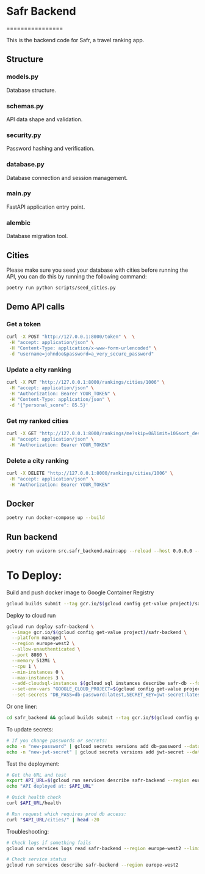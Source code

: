# Safr Backend

================

This is the backend code for Safr, a travel ranking app.

## Structure

### models.py

Database structure.

### schemas.py

API data shape and validation.

### security.py

Password hashing and verification.

### database.py

Database connection and session management.

### main.py

FastAPI application entry point.

### alembic

Database migration tool.

## Cities

Please make sure you seed your database with cities before running the API, you can do this by running the following command:

```bash
poetry run python scripts/seed_cities.py
```

## Demo API calls

### Get a token

```bash
curl -X POST "http://127.0.0.1:8000/token" \  \
 -H "accept: application/json" \
 -H "Content-Type: application/x-www-form-urlencoded" \
 -d "username=johndoe&password=a_very_secure_password"
```

### Update a city ranking

```bash
curl -X PUT "http://127.0.0.1:8000/rankings/cities/1006" \
 -H "accept: application/json" \
 -H "Authorization: Bearer YOUR_TOKEN" \
 -H "Content-Type: application/json" \
 -d '{"personal_score": 85.5}'
```

### Get my ranked cities

```bash
curl -X GET "http://127.0.0.1:8000/rankings/me?skip=0&limit=10&sort_desc=true" \
 -H "accept: application/json" \
 -H "Authorization: Bearer YOUR_TOKEN"
```

### Delete a city ranking

```bash
curl -X DELETE "http://127.0.0.1:8000/rankings/cities/1006" \
 -H "accept: application/json" \
 -H "Authorization: Bearer YOUR_TOKEN"
```

## Docker

```bash
poetry run docker-compose up --build
```

## Run backend

```bash
poetry run uvicorn src.safr_backend.main:app --reload --host 0.0.0.0 --port 8000
```

# To Deploy:

Build and push docker image to Google Container Registry

```bash
gcloud builds submit --tag gcr.io/$(gcloud config get-value project)/safr-backend
```

Deploy to cloud run

```bash
gcloud run deploy safr-backend \
  --image gcr.io/$(gcloud config get-value project)/safr-backend \
  --platform managed \
  --region europe-west2 \
  --allow-unauthenticated \
  --port 8080 \
  --memory 512Mi \
  --cpu 1 \
  --min-instances 0 \
  --max-instances 3 \
  --add-cloudsql-instances $(gcloud sql instances describe safr-db --format="value(connectionName)") \
  --set-env-vars "GOOGLE_CLOUD_PROJECT=$(gcloud config get-value project),DB_USER=postgres,DB_NAME=safr,CLOUD_SQL_CONNECTION_NAME=$(gcloud sql instances describe safr-db --format='value(connectionName)'),ALGORITHM=HS256,ACCESS_TOKEN_EXPIRE_MINUTES=30" \
  --set-secrets "DB_PASS=db-password:latest,SECRET_KEY=jwt-secret:latest"
```

Or one liner:

```bash
cd safr_backend && gcloud builds submit --tag gcr.io/$(gcloud config get-value project)/safr-backend && gcloud run deploy safr-backend --image gcr.io/$(gcloud config get-value project)/safr-backend --region europe-west2
```

To update secrets:

```bash
# If you change passwords or secrets:
echo -n "new-password" | gcloud secrets versions add db-password --data-file=-
echo -n "new-jwt-secret" | gcloud secrets versions add jwt-secret --data-file=-
```

Test the deployment:

```bash
# Get the URL and test
export API_URL=$(gcloud run services describe safr-backend --region europe-west2 --format "value(status.url)")
echo "API deployed at: $API_URL"

# Quick health check
curl $API_URL/health

# Run request which requires prod db access:
curl "$API_URL/cities/" | head -20
```

Troubleshooting:

```bash
# Check logs if something fails
gcloud run services logs read safr-backend --region europe-west2 --limit 50

# Check service status
gcloud run services describe safr-backend --region europe-west2
```
